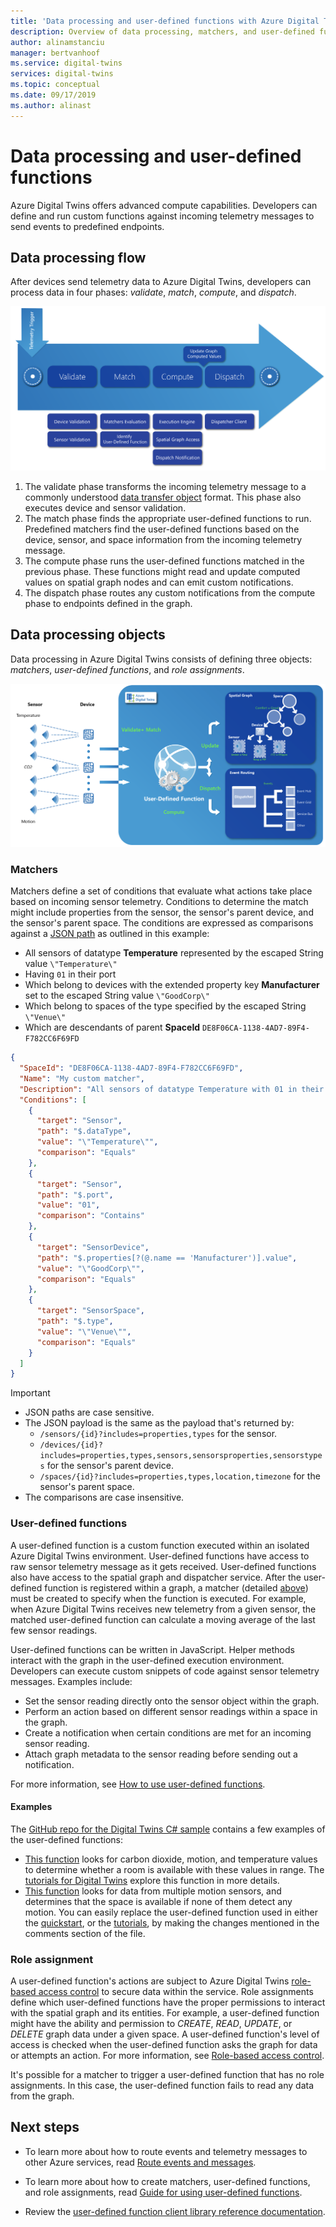 ```yaml
---
title: 'Data processing and user-defined functions with Azure Digital Twins| Microsoft Docs'
description: Overview of data processing, matchers, and user-defined functions with Azure Digital Twins.
author: alinamstanciu
manager: bertvanhoof
ms.service: digital-twins
services: digital-twins
ms.topic: conceptual
ms.date: 09/17/2019
ms.author: alinast
---
```


# Data processing and user-defined functions

Azure Digital Twins offers advanced compute capabilities. Developers can define and run custom functions against incoming telemetry messages to send events to predefined endpoints.

## Data processing flow

After devices send telemetry data to Azure Digital Twins, developers can process data in four phases: *validate*, *match*, *compute*, and *dispatch*.

[![Azure Digital Twins data processing flow](media/concepts/digital-twins-data-processing-flow.png)](media/concepts/digital-twins-data-processing-flow.png#lightbox)

1. The validate phase transforms the incoming telemetry message to a commonly understood [data transfer object](https://docs.microsoft.com/aspnet/web-api/overview/data/using-web-api-with-entity-framework/part-5) format. This phase also executes device and sensor validation.
1. The match phase finds the appropriate user-defined functions to run. Predefined matchers find the user-defined functions based on the device, sensor, and space information from the incoming telemetry message.
1. The compute phase runs the user-defined functions matched in the previous phase. These functions might read and update computed values on spatial graph nodes and can emit custom notifications.
1. The dispatch phase routes any custom notifications from the compute phase to endpoints defined in the graph.

## Data processing objects

Data processing in Azure Digital Twins consists of defining three objects: *matchers*, *user-defined functions*, and *role assignments*.

[![Azure Digital Twins data processing objects](media/concepts/digital-twins-user-defined-functions.png)](media/concepts/digital-twins-user-defined-functions.png#lightbox)

### Matchers

Matchers define a set of conditions that evaluate what actions take place based on incoming sensor telemetry. Conditions to determine the match might include properties from the sensor, the sensor's parent device, and the sensor's parent space. The conditions are expressed as comparisons against a [JSON path](https://jsonpath.com/) as outlined in this example:

- All sensors of datatype **Temperature** represented by the escaped String value `\"Temperature\"`
- Having `01` in their port
- Which belong to devices with the extended property key **Manufacturer** set to the escaped String value `\"GoodCorp\"`
- Which belong to spaces of the type specified by the escaped String `\"Venue\"`
- Which are descendants of parent **SpaceId** `DE8F06CA-1138-4AD7-89F4-F782CC6F69FD`

```JSON
{
  "SpaceId": "DE8F06CA-1138-4AD7-89F4-F782CC6F69FD",
  "Name": "My custom matcher",
  "Description": "All sensors of datatype Temperature with 01 in their port that belong to devices with the extended property key Manufacturer set to the value GoodCorp and that belong to spaces of type Venue that are somewhere below space Id DE8F06CA-1138-4AD7-89F4-F782CC6F69FD",
  "Conditions": [
    {
      "target": "Sensor",
      "path": "$.dataType",
      "value": "\"Temperature\"",
      "comparison": "Equals"
    },
    {
      "target": "Sensor",
      "path": "$.port",
      "value": "01",
      "comparison": "Contains"
    },
    {
      "target": "SensorDevice",
      "path": "$.properties[?(@.name == 'Manufacturer')].value",
      "value": "\"GoodCorp\"",
      "comparison": "Equals"
    },
    {
      "target": "SensorSpace",
      "path": "$.type",
      "value": "\"Venue\"",
      "comparison": "Equals"
    }
  ]
}
```

> [!IMPORTANT]
> - JSON paths are case sensitive.
> - The JSON payload is the same as the payload that's returned by:
>   - `/sensors/{id}?includes=properties,types` for the sensor.
>   - `/devices/{id}?includes=properties,types,sensors,sensorsproperties,sensorstypes` for the sensor's parent device.
>   - `/spaces/{id}?includes=properties,types,location,timezone` for the sensor's parent space.
> - The comparisons are case insensitive.

### User-defined functions

A user-defined function is a custom function executed within an isolated Azure Digital Twins environment. User-defined functions have access to raw sensor telemetry message as it gets received. User-defined functions also have access to the spatial graph and dispatcher service. After the user-defined function is registered within a graph, a matcher (detailed [above](#matchers)) must be created to specify when the function is executed. For example, when Azure Digital Twins receives new telemetry from a given sensor, the matched user-defined function can calculate a moving average of the last few sensor readings.

User-defined functions can be written in JavaScript. Helper methods interact with the graph in the user-defined execution environment. Developers can execute custom snippets of code against sensor telemetry messages. Examples include:

- Set the sensor reading directly onto the sensor object within the graph.
- Perform an action based on different sensor readings within a space in the graph.
- Create a notification when certain conditions are met for an incoming sensor reading.
- Attach graph metadata to the sensor reading before sending out a notification.

For more information, see [How to use user-defined functions](./how-to-user-defined-functions.md).

#### Examples

The [GitHub repo for the Digital Twins C# sample](https://github.com/Azure-Samples/digital-twins-samples-csharp/) contains a few examples of the user-defined functions:
- [This function](https://github.com/Azure-Samples/digital-twins-samples-csharp/blob/master/occupancy-quickstart/src/actions/userDefinedFunctions/availabilityForTutorial.js) looks for carbon dioxide, motion, and temperature values to determine whether a room is available with these values in range. The [tutorials for Digital Twins](tutorial-facilities-udf.md) explore this function in more details. 
- [This function](https://github.com/Azure-Samples/digital-twins-samples-csharp/blob/master/occupancy-quickstart/src/actions/userDefinedFunctions/multiplemotionsensors.js) looks for data from multiple motion sensors, and determines that the space is available if none of them detect any motion. You can easily replace the user-defined function used in either the [quickstart](quickstart-view-occupancy-dotnet.md), or the [tutorials](tutorial-facilities-setup.md), by making the changes mentioned in the comments section of the file. 

### Role assignment

A user-defined function's actions are subject to Azure Digital Twins [role-based access control](./security-role-based-access-control.md) to secure data within the service. Role assignments define which user-defined functions have the proper permissions to interact with the spatial graph and its entities. For example, a user-defined function might have the ability and permission to *CREATE*, *READ*, *UPDATE*, or *DELETE* graph data under a given space. A user-defined function's level of access is checked when the user-defined function asks the graph for data or attempts an action. For more information, see [Role-based access control](./security-create-manage-role-assignments.md).

It's possible for a matcher to trigger a user-defined function that has no role assignments. In this case, the user-defined function fails to read any data from the graph.

## Next steps

- To learn more about how to route events and telemetry messages to other Azure services, read [Route events and messages](./concepts-events-routing.md).

- To learn more about how to create matchers, user-defined functions, and role assignments, read [Guide for using user-defined functions](./how-to-user-defined-functions.md).

- Review the [user-defined function client library reference documentation](./reference-user-defined-functions-client-library.md).
